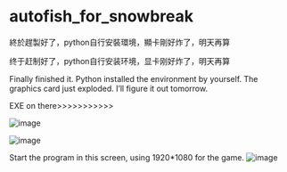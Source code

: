 # autofish_for_snowbreak

終於趕製好了，python自行安裝環境，顯卡剛好炸了，明天再算

终于赶制好了，python自行安装环境，显卡刚好炸了，明天再算

Finally finished it. Python installed the environment by yourself. The graphics card just exploded. I’ll figure it out tomorrow.


EXE on there>>>>>>>>>>>

![image](https://github.com/user-attachments/assets/2ffdc7d5-a1a6-4770-83d2-6a1293af0ed9)



![image](https://github.com/user-attachments/assets/d28c5285-1f9d-4044-a512-1d2cfaf28372)




Start the program in this screen, using 1920*1080 for the game.
![image](https://github.com/user-attachments/assets/5afe78f5-c9ba-4a0c-92e0-8218d0eea770)
